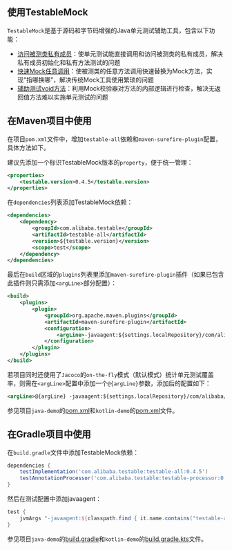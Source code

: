 使用TestableMock
---

`TestableMock`是基于源码和字节码增强的Java单元测试辅助工具，包含以下功能：

- [访问被测类私有成员](zh-cn/doc/private-accessor.md)：使单元测试能直接调用和访问被测类的私有成员，解决私有成员初始化和私有方法测试的问题
- [快速Mock任意调用](zh-cn/doc/use-mock.md)：使被测类的任意方法调用快速替换为Mock方法，实现"指哪换哪"，解决传统Mock工具使用繁琐的问题
- [辅助测试void方法](zh-cn/doc/test-void-method.md)：利用Mock校验器对方法的内部逻辑进行检查，解决无返回值方法难以实施单元测试的问题

## 在Maven项目中使用

在项目`pom.xml`文件中，增加`testable-all`依赖和`maven-surefire-plugin`配置，具体方法如下。

建议先添加一个标识TestableMock版本的`property`，便于统一管理：

```xml
<properties>
    <testable.version>0.4.5</testable.version>
</properties>
```

在`dependencies`列表添加TestableMock依赖：

```xml
<dependencies>
    <dependency>
        <groupId>com.alibaba.testable</groupId>
        <artifactId>testable-all</artifactId>
        <version>${testable.version}</version>
        <scope>test</scope>
    </dependency>
</dependencies>
```

最后在`build`区域的`plugins`列表里添加`maven-surefire-plugin`插件（如果已包含此插件则只需添加`<argLine>`部分配置）：

```xml
<build>
    <plugins>
        <plugin>
            <groupId>org.apache.maven.plugins</groupId>
            <artifactId>maven-surefire-plugin</artifactId>
            <configuration>
                <argLine>-javaagent:${settings.localRepository}/com/alibaba/testable/testable-agent/${testable.version}/testable-agent-${testable.version}.jar</argLine>
            </configuration>
        </plugin>
    </plugins>
</build>
```

若项目同时还使用了`Jacoco`的`on-the-fly`模式（默认模式）统计单元测试覆盖率，则需在`<argLine>`配置中添加一个`@{argLine}`参数，添加后的配置如下：

```xml
<argLine>@{argLine} -javaagent:${settings.localRepository}/com/alibaba/testable/testable-agent/${testable.version}/testable-agent-${testable.version}.jar</argLine>
```

参见项目`java-demo`的[pom.xml](https://github.com/alibaba/testable-mock/blob/master/demo/java-demo/pom.xml)和`kotlin-demo`的[pom.xml](https://github.com/alibaba/testable-mock/blob/master/demo/kotlin-demo/pom.xml)文件。

## 在Gradle项目中使用

在`build.gradle`文件中添加TestableMock依赖：

```groovy
dependencies {
    testImplementation('com.alibaba.testable:testable-all:0.4.5')
    testAnnotationProcessor('com.alibaba.testable:testable-processor:0.4.5')
}
```

然后在测试配置中添加javaagent：

```groovy
test {
    jvmArgs "-javaagent:${classpath.find { it.name.contains("testable-agent") }.absolutePath}"
}
```

参见项目`java-demo`的[build.gradle](https://github.com/alibaba/testable-mock/blob/master/demo/java-demo/build.gradle)和`kotlin-demo`的[build.gradle.kts](https://github.com/alibaba/testable-mock/blob/master/demo/kotlin-demo/build.gradle.kts)文件。
